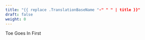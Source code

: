 ```yaml
---
title: "{{ replace .TranslationBaseName "-" " " | title }}"
draft: false
weight: 0
---
```

Toe Goes In First
